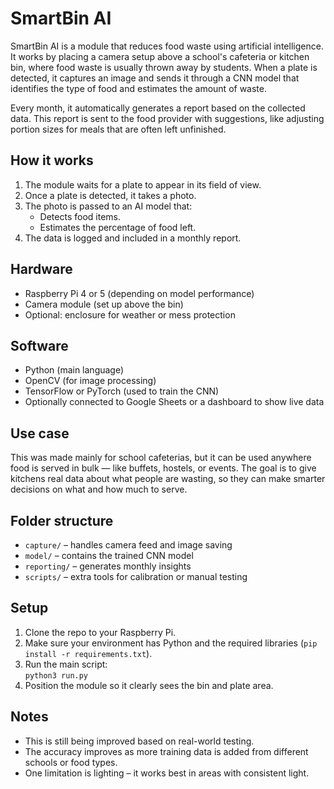 # SmartBin AI

SmartBin AI is a module that reduces food waste using artificial intelligence. It works by placing a camera setup above a school's cafeteria or kitchen bin, where food waste is usually thrown away by students. When a plate is detected, it captures an image and sends it through a CNN model that identifies the type of food and estimates the amount of waste.

Every month, it automatically generates a report based on the collected data. This report is sent to the food provider with suggestions, like adjusting portion sizes for meals that are often left unfinished.

## How it works

1. The module waits for a plate to appear in its field of view.
2. Once a plate is detected, it takes a photo.
3. The photo is passed to an AI model that:
   - Detects food items.
   - Estimates the percentage of food left.
4. The data is logged and included in a monthly report.

## Hardware

- Raspberry Pi 4 or 5 (depending on model performance)
- Camera module (set up above the bin)
- Optional: enclosure for weather or mess protection

## Software

- Python (main language)
- OpenCV (for image processing)
- TensorFlow or PyTorch (used to train the CNN)
- Optionally connected to Google Sheets or a dashboard to show live data

## Use case

This was made mainly for school cafeterias, but it can be used anywhere food is served in bulk — like buffets, hostels, or events. The goal is to give kitchens real data about what people are wasting, so they can make smarter decisions on what and how much to serve.

## Folder structure

- `capture/` – handles camera feed and image saving
- `model/` – contains the trained CNN model
- `reporting/` – generates monthly insights
- `scripts/` – extra tools for calibration or manual testing

## Setup

1. Clone the repo to your Raspberry Pi.
2. Make sure your environment has Python and the required libraries (`pip install -r requirements.txt`).
3. Run the main script:  
   `python3 run.py`
4. Position the module so it clearly sees the bin and plate area.

## Notes

- This is still being improved based on real-world testing.
- The accuracy improves as more training data is added from different schools or food types.
- One limitation is lighting – it works best in areas with consistent light.
